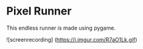 # Pixel Runner

This endless runner is made using pygame.

![screenrecording] (https://i.imgur.com/R7aO1Lk.gif)
